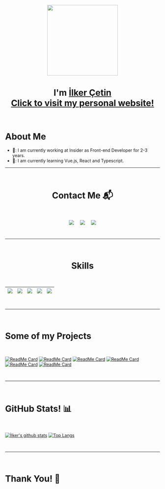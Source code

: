 <p align="center">
  <img src="https://miro.medium.com/max/2048/1*OohqW5DGh9CQS4hLY5FXzA.png" height="230"/>
</p>
<h1 align="center">I'm <a href="https://ilkercetin.netlify.app/">İlker Çetin<a>
<br>
<a href="https://ilkercetin.netlify.app/" target="_blank">Click to visit my personal website!<a>
</h1>
<Br>
<h1>About Me</h1>

- 🔭: I am currently working at Insider as Front-end Developer for 2-3 years.
- 🌱: I am currently learning Vue.js, React and Typescript.
  
<hr>
<Br>
<h1 align="center">Contact Me 📬</h1>
<Br>
<p align="center">
<a href="https://www.linkedin.com/in/ilker-ctn" target="blank"><img align="center" src="https://img.shields.io/badge/İlker Çetin-0077B5?style=for-the-badge&logo=linkedin&logoColor=white" /></a> &nbsp;&nbsp;&nbsp;  <a href="mailto:97ilkercetin@gmail.com" target="blank"><img align="center" src="https://img.shields.io/badge/97ilkercetin@gmail.com-D14836?style=for-the-badge&logo=gmail&logoColor=white" /></a>    &nbsp;&nbsp;&nbsp;       <a href="https://www.github.com/ilkercetin" target="blank"><img align="center" src="https://img.shields.io/badge/ilkercetin-100000?style=for-the-badge&logo=github&logoColor=white" /></a>
</p>
  
<Br>
<hr>
<Br>
<h1 align="center">Skills</h1>
<Br>
  
|![](https://img.shields.io/badge/Vue-green?style=for-the-badge)|![](https://img.shields.io/badge/React-aqua?style=for-the-badge)|![](https://img.shields.io/badge/Javascript-yellow?style=for-the-badge)|![](https://img.shields.io/badge/HTML-orange?style=for-the-badge)|![](https://img.shields.io/badge/CSS-blue?style=for-the-badge)|
|---|---|---|---|---|
  
  
<Br>
<hr>
<Br>
<h1>Some of my Projects</h1>
<Br>

[![ReadMe Card](https://github-readme-stats.vercel.app/api/pin/?username=ilkercetin&repo=vite-personal-website)](https://github.com/ilkercetin/vite-personal-website)
[![ReadMe Card](https://github-readme-stats.vercel.app/api/pin/?username=ilkercetin&repo=memory-game)](https://github.com/ilkercetin/memory-game)
[![ReadMe Card](https://github-readme-stats.vercel.app/api/pin/?username=ilkercetin&repo=color-picker)](https://github.com/ilkercetin/color-picker)
[![ReadMe Card](https://github-readme-stats.vercel.app/api/pin/?username=ilkercetin&repo=movie-listing)](https://github.com/ilkercetin/movie-listing)
[![ReadMe Card](https://github-readme-stats.vercel.app/api/pin/?username=ilkercetin&repo=product-recommender-page)](https://github.com/ilkercetin/product-recommender-page)
[![ReadMe Card](https://github-readme-stats.vercel.app/api/pin/?username=ilkercetin&repo=to-do-app)](https://github.com/ilkercetin/to-do-app)


<Br>
<hr>
<Br>
<h1>GitHub Stats! 📊</h1>
<Br>
  
[![İlker's github stats](https://github-readme-stats.vercel.app/api?username=ilkercetin&show_icons=true&theme=merko)](https://github.com/ilkercetin/github-readme-stats) [![Top Langs](https://github-readme-stats.vercel.app/api/top-langs/?username=ilkercetin&layout=compact&theme=merko)](https://github.com/ilkercetin/github-readme-stats)

 
<Br>
<hr>
<Br>
<h1>Thank You! 🤵 </h1>
<Br>
